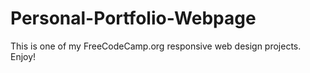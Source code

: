 # Personal-Portfolio-Webpage
This is one of my FreeCodeCamp.org responsive web design projects. Enjoy!
